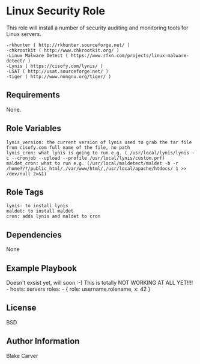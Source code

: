 Linux Security Role
=========

This role will install a number of security auditing and monitoring tools for Linux servers.
```
-rkhunter ( http://rkhunter.sourceforge.net/ )
-chkrootkit ( http://www.chkrootkit.org/ )
-Linux Malware Detect ( https://www.rfxn.com/projects/linux-malware-detect/ )
-Lynis ( https://cisofy.com/lynis/ )
-LSAT ( http://usat.sourceforge.net/ )
-tiger ( http://www.nongnu.org/tiger/ )
```

Requirements
------------

None.

Role Variables
--------------
```
lynis_version: the current version of lynis used to grab the tar file from cisofy.com full name of the file, no path
lynis_cron: what lynis is going to run e.g. ( /usr/local/lynis/lynis -c --cronjob --upload --profile /usr/local/lynis/custom.prf)
maldet_cron: what to run e.g. (/usr/local/maldetect/maldet -b -r /home?/?/public_html/,/var/www/html/,/usr/local/apache/htdocs/ 1 >> /dev/null 2>&1)
```

Role Tags
--------------
```
lynis: to install lynis
maldet: to install maldet
cron: adds lynis and maldet to cron
```

Dependencies
------------

None

Example Playbook
----------------

Doesn't exsist yet, will soon :-)
This is totally NOT WORKING AT ALL YET!!!!
    - hosts: servers
      roles:
         - { role: username.rolename, x: 42 }

License
-------

BSD

Author Information
------------------

Blake Carver
